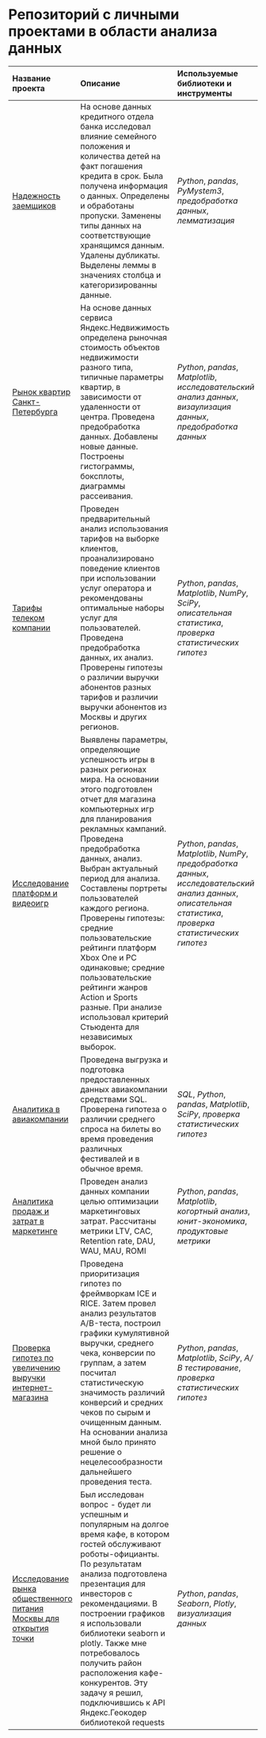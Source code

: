 # Репозиторий с личными проектами в области анализа данных

| Название проекта | Описание | Используемые библиотеки и инструменты | 
| :---------------------- | :---------------------- | :---------------------- |
| [Надежность заемщиков](banking/scoring.ipynb) | На основе данных кредитного отдела банка исследовал влияние семейного положения и количества детей на факт погашения кредита в срок. Была получена информация о данных. Определены и обработаны пропуски. Заменены типы данных на соответствующие хранящимся данным. Удалены дубликаты. Выделены леммы в значениях столбца и категоризированны данные.| *Python*, *pandas*, *PyMystem3*, *предобработка данных*, *лемматизация* |
| [Рынок квартир Санкт-Петербурга](estate/estate.ipynb) | На основе данных сервиса Яндекс.Недвижимость определена рыночная стоимость объектов недвижимости разного типа, типичные параметры квартир, в зависимости от удаленности от центра. Проведена предобработка данных. Добавлены новые данные. Построены гистограммы, боксплоты, диаграммы рассеивания.| *Python*, *pandas*, *Matplotlib*, *исследовательский анализ данных*, *визаулизация данных*, *предобработка данных* |
| [Тарифы телеком компании](telecom/telecom.ipynb) | Проведен предварительный анализ использования тарифов на выборке клиентов, проанализировано поведение клиентов при использовании услуг оператора и рекомендованы оптимальные наборы услуг для пользователей. Проведена предобработка данных, их анализ. Проверены гипотезы о различии выручки абонентов разных тарифов и различии выручки абонентов из Москвы и других регионов.| *Python*, *pandas*, *Matplotlib*, *NumPy*, *SciPy*,  *описательная статистика*, *проверка статистических гипотез*|
| [Исследование платформ и видеоигр](games/games.ipynb) | Выявлены параметры, определяющие успешность игры в разных регионах мира. На основании этого подготовлен отчет для магазина компьютерных игр для планирования рекламных кампаний. Проведена предобработка данных, анализ. Выбран актуальный период для анализа. Составлены портреты пользователей каждого региона. Проверены гипотезы: средние пользовательские рейтинги платформ Xbox One и PC одинаковые; средние пользовательские рейтинги жанров Action и Sports разные. При анализе использовал критерий Стьюдента для независимых выборок.| *Python*, *pandas*, *Matplotlib*, *NumPy*, *предобработка данных*, *исследовательский анализ данных*, *описательная статистика*, *проверка статистических гипотез*|
| [Аналитика в авиакомпании](airlines/airlines.ipynb) | Проведена выгрузка и подготовка предоставленных данных авиакомпании средствами SQL. Проверена гипотеза о различии среднего спроса на билеты во время проведения различных фестивалей и в обычное время.| *SQL*, *Python*, *pandas*, *Matplotlib*, *SciPy*, *проверка статистических гипотез*|
| [Аналитика продаж и затрат в маркетинге](product/product.ipynb) | Проведен анализ данных компании целью оптимизации маркетинговых затрат. Рассчитаны метрики LTV, CAC, Retention rate, DAU, WAU, MAU, ROMI| *Python*, *pandas*, *Matplotlib*, *когортный анализ*, *юнит-экономика*, *продуктовые метрики*|
| [Проверка гипотез по увеличению выручки интернет-магазина](e-comm/e-comm.ipynb) | Проведена приоритизация гипотез по фреймворкам ICE и RICE. Затем провел анализ результатов A/B-теста, построил графики кумулятивной выручки, среднего чека, конверсии по группам, а затем посчитал статистическую значимость различий конверсий и средних чеков по сырым и очищенным данным. На основании анализа мной было принято решение о нецелесообразности дальнейшего проведения теста.| *Python*, *pandas*, *Matplotlib*, *SciPy*, *А/В тестирование*, *проверка статистических гипотез*|
| [Исследование рынка общественного питания Москвы для открытия точки](food/food.ipynb) | Был исследован вопрос - будет ли успешным и популярным на долгое время кафе, в котором гостей обслуживают роботы-официанты. По результатам анализа подготовлена презентация для инвесторов с рекомендациями. В построении графиков я использовали библиотеки seaborn и plotly. Также мне потребовалось получить район расположения кафе-конкурентов. Эту задачу я решил, подключившись к API Яндекс.Геокодер библиотекой requests| *Python*, *pandas*, *Seaborn*, *Plotly*, *визуализация данных*|
